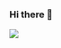 ### Hi there 👋

<div style="display:flex;gap:30px;flex-wrap:wrap;">
  <img src="https://img.shields.io/badge/XNA_but_less_tutorials-red?style=for-the-badge&logo=monogame">
</div>

<!--
**Ash-cranE/Ash-cranE** is a ✨ _special_ ✨ repository because its `README.md` (this file) appears on your GitHub profile.

Here are some ideas to get you started:

- 🔭 I’m currently working on ...
- 🌱 I’m currently learning ...
- 👯 I’m looking to collaborate on ...
- 🤔 I’m looking for help with ...
- 💬 Ask me about ...
- 📫 How to reach me: ...
- 😄 Pronouns: ...
- ⚡ Fun fact: ...
-->
